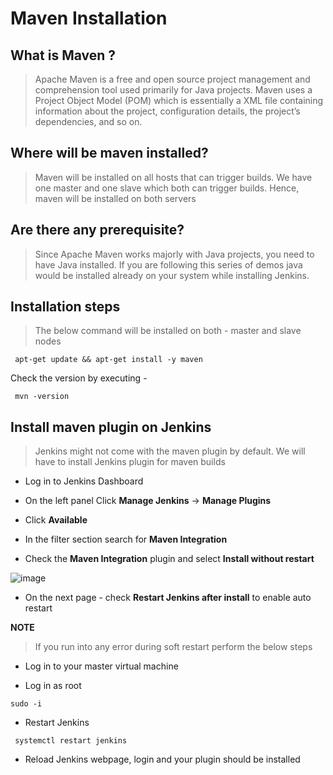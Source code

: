 # Maven Installation

## What is Maven ? 

> Apache Maven is a free and open source project management and comprehension tool used primarily for Java projects. Maven uses a Project Object Model (POM) which is essentially a XML file containing information about the project, configuration details, the project’s dependencies, and so on.

## Where will be maven installed? 

> Maven will be installed on all hosts that can trigger builds. We have one master and one slave which both can trigger builds. Hence, maven will be installed on both servers 

## Are there any prerequisite? 

> Since Apache Maven works majorly with Java projects, you need to have Java installed. If you are following this series of demos java would be installed already on your system while installing Jenkins. 

## Installation steps 

> The below command will be installed on both - master and slave nodes 

` apt-get update && apt-get install -y maven`

Check the version by executing - 

` mvn -version` 

## Install maven plugin on Jenkins 

> Jenkins might not come with the maven plugin by default. We will have to install Jenkins plugin for maven builds 

* Log in to Jenkins Dashboard 

* On the left panel Click **Manage Jenkins** -> **Manage Plugins** 

* Click **Available**

* In the filter section search for **Maven Integration** 

* Check the **Maven Integration** plugin and select **Install without restart** 

![image](https://user-images.githubusercontent.com/44743158/63194276-2c707500-c08d-11e9-8055-1394dc4499e9.png)

* On the next page - check **Restart Jenkins after install** to enable auto restart

**NOTE**

> If you run into any error during soft restart perform the below steps 

* Log in to your master virtual machine 

* Log in as root 

` sudo -i ` 

* Restart Jenkins 

` systemctl restart jenkins`

* Reload Jenkins webpage, login and your plugin should be installed 